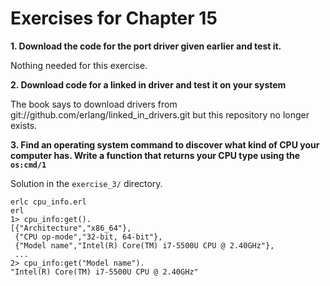 # Exercises for Chapter 15

**1. Download the code for the port driver given earlier and test it.**

Nothing needed for this exercise.

**2. Download code for a linked in driver and test it on your system**

The book says to download drivers from git://github.com/erlang/linked_in_drivers.git but this repository no longer exists.

**3. Find an operating system command to discover what kind of CPU your computer has. Write a function that returns your CPU type using the `os:cmd/1`**

Solution in the `exercise_3/` directory.

```
erlc cpu_info.erl
erl
1> cpu_info:get().
[{"Architecture","x86_64"},
 {"CPU op-mode","32-bit, 64-bit"},
 {"Model name","Intel(R) Core(TM) i7-5500U CPU @ 2.40GHz"},
 ...
2> cpu_info:get("Model name").
"Intel(R) Core(TM) i7-5500U CPU @ 2.40GHz"
```
